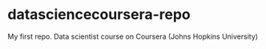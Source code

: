 # datasciencecoursera-repo
My first repo. Data scientist course on Coursera (Johns Hopkins University)
